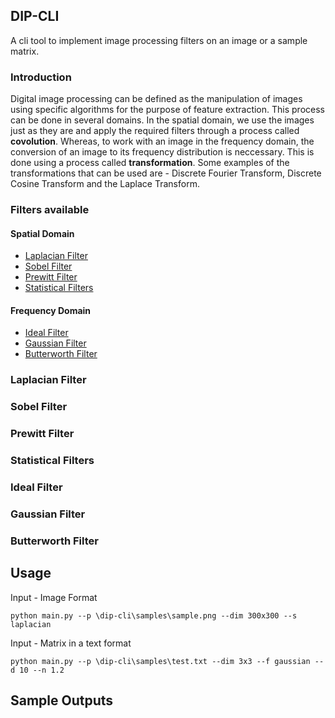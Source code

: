 ## DIP-CLI
A cli tool to implement image processing filters on an image or a sample matrix.

### Introduction 
Digital image processing can be defined as the manipulation of images using specific algorithms for the purpose of feature extraction. This process can be done in several domains. In the spatial domain, we use the images just as they are and apply the required filters through a process called <b>covolution</b>. Whereas, to work with an image in the frequency domain, the conversion of an image to its frequency distribution is neccessary. This is done using a process called <b>transformation</b>. Some examples of the transformations that can be used are  - Discrete Fourier Transform, Discrete Cosine Transform and the Laplace Transform.

### Filters available
#### Spatial Domain
* [Laplacian Filter](#Laplacian-Filter)
* [Sobel Filter](#Sobel-Filter)
* [Prewitt Filter](#Prewitt-Filter)
* [Statistical Filters ](#Statistical-Filters)
#### Frequency Domain
* [Ideal Filter](#Ideal-Filter)
* [Gaussian Filter](#Gaussian-Filter)
* [Butterworth Filter](#Butterworth-Filter)
  
<a name="Laplacian-Filter"></a>
### Laplacian Filter

<a name="Sobel-Filter"></a>
### Sobel Filter

<a name="Prewitt-Filter"></a>
### Prewitt Filter

<a name="Statistical-Filters"></a>
### Statistical Filters 

<a name="Ideal-Filter"></a> 
### Ideal Filter

<a name="Gaussian-Filter"></a>
### Gaussian Filter

<a name="Butterworth-Filter"></a>
### Butterworth Filter


## Usage
Input - Image Format
```
python main.py --p \dip-cli\samples\sample.png --dim 300x300 --s laplacian
```
Input - Matrix in a text format
```
python main.py --p \dip-cli\samples\test.txt --dim 3x3 --f gaussian --d 10 --n 1.2
```

## Sample Outputs
